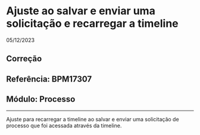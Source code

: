 # Ajuste ao salvar e enviar uma solicitação e recarregar a timeline
05/12/2023
## Correção
## Referência: BPM17307
## Módulo: Processo
***

Ajuste para recarregar a timeline ao salvar e enviar uma solicitação de processo que foi acessada através da timeline.
